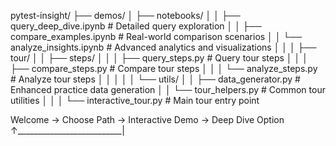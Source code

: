 pytest-insight/
├── demos/
│   ├── notebooks/
│   │   ├── query_deep_dive.ipynb     # Detailed query exploration
│   │   ├── compare_examples.ipynb     # Real-world comparison scenarios
│   │   └── analyze_insights.ipynb     # Advanced analytics and visualizations
│   │
│   ├── tour/
│   │   ├── steps/
│   │   │   ├── query_steps.py        # Query tour steps
│   │   │   ├── compare_steps.py      # Compare tour steps
│   │   │   └── analyze_steps.py      # Analyze tour steps
│   │   │
│   │   └── utils/
│   │       ├── data_generator.py     # Enhanced practice data generation
│   │       └── tour_helpers.py       # Common tour utilities
│   │
│   └── interactive_tour.py           # Main tour entry point


Welcome → Choose Path → Interactive Demo → Deep Dive Option
                   ↑__________________________|
